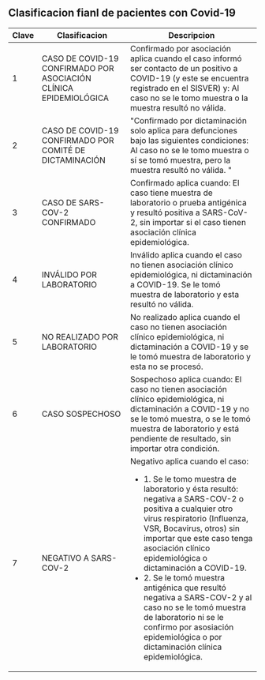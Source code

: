 ## Clasificacion fianl de pacientes con Covid-19

| Clave | Clasificacion | Descripcion |
| ----- | ------------- | ----------- |
| 1 | CASO DE COVID-19 CONFIRMADO POR ASOCIACIÓN CLÍNICA EPIDEMIOLÓGICA | Confirmado por asociación aplica cuando el caso informó ser contacto de un positivo a COVID-19 (y este se encuentra registrado en el SISVER) y: Al caso no se le tomo muestra o la muestra resultó no válida. |
| 2 | CASO DE COVID-19 CONFIRMADO POR COMITÉ DE  DICTAMINACIÓN | "Confirmado por dictaminación solo aplica para defunciones bajo las siguientes condiciones: Al caso no se le tomo muestra o sí se tomó muestra, pero la muestra resultó no válida. " |
| 3 | CASO DE SARS-COV-2  CONFIRMADO | Confirmado aplica cuando: El caso tiene muestra de laboratorio o prueba antigénica y resultó positiva  a SARS-CoV-2, sin importar si el caso tienen asociación clínica epidemiológica. |
| 4 | INVÁLIDO POR LABORATORIO | Inválido aplica cuando el caso no tienen asociación clínico epidemiológica, ni dictaminación a COVID-19. Se le tomó muestra de laboratorio y esta resultó no válida. |
| 5 | NO REALIZADO POR LABORATORIO | No realizado aplica cuando el caso no tienen asociación clínico epidemiológica, ni dictaminación a COVID-19 y se le tomó muestra de laboratorio y esta no se procesó. |
| 6 | CASO SOSPECHOSO | Sospechoso aplica cuando: El caso no tienen asociación clínico epidemiológica, ni dictaminación a COVID-19 y no se le tomó muestra, o se le tomó muestra de laboratorio y está pendiente de resultado, sin importar otra condición. |
| 7 | NEGATIVO A SARS-COV-2 | Negativo aplica cuando el caso:<ul><li> 1. Se le tomo muestra de laboratorio y ésta resultó: negativa a SARS-COV-2 o positiva a cualquier otro virus respiratorio (Influenza, VSR, Bocavirus, otros) sin importar que este caso tenga asociación clínico epidemiológica o dictaminación a COVID-19.</li><li>2. Se le tomó muestra antigénica que resultó negativa a SARS-COV-2 y al caso no se le tomó muestra de laboratorio ni se le confirmo por asosiación epidemiológica o por dictaminación clínica epidemiológica.</li></ul> |